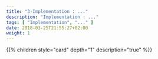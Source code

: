 ```yaml
---
title: "3-Implementation : ..."
description: "Implementation : ..."
tags: [ "Implementation", "..." ]
date: 2018-03-25T21:55:27+02:00
weight: 1
---
```

{{% children style="card" depth="1"  description="true" %}}
